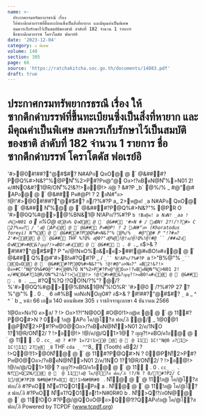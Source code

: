 ```yaml
---
name: >-
  ประกาศกรมทรัพยากรธรณี เรื่อง
  ให้ซากดึกดำบรรพ์ที่ขึ้นทะเบียนซึ่งเป็นสิ่งที่หายาก และมีคุณค่าเป็นพิเศษ
  สมควรเก็บรักษาไว้เป็นสมบัติของชาติ ลำดับที่ 182 จำนวน 1 รายการ
  ชื่อซากดึกดำบรรพ์ โคราโตดัส ฟอเรย์อิ
date: '2023-12-04'
category: ง พิเศษ
volume: 140
section: 305
page: 66
source: 'https://ratchakitcha.soc.go.th/documents/14083.pdf'
draft: true
---
```


# ประกาศกรมทรัพยากรธรณี เรื่อง ให้ซากดึกดำบรรพ์ที่ขึ้นทะเบียนซึ่งเป็นสิ่งที่หายาก และมีคุณค่าเป็นพิเศษ สมควรเก็บรักษาไว้เป็นสมบัติของชาติ ลำดับที่ 182 จำนวน 1 รายการ ชื่อซากดึกดำบรรพ์ โคราโตดัส ฟอเรย์อิ

'#>@0#!##?"@#$#? N#APอ QหO@ @  ํ @&##์#?P@Q%#>N&?"%@PN'็%2>P#?Pห@"@ Oล>!?คBคN@N'็%>N01 2!ค/#NO&#?1@R/ON'็%2!&?!>อ@!> ลํ@ ? &#?P _b` ํ@%/% _ #@"@# APอ@ @  ํ @&##์ Pค#@P! ? 2 อN#"์อ> !@!'#>@0#!##?"@#$#? ล/?%#?P a_ 2>ห@ค! `_`a N#APอ QหO@ @  ํ @&##์ N'็%@ @  ํ @&##์#?P@Q%#>N&?"% @PR O '#>@0Q%#@>@%BN&1@ N!APอ/?%#?P `b !Bล@ค! `_`a NลN! _aa !อ%>N01 `_a  ห%O@ a` ํ@ห% QหO@ @  ํ @&##์ '#>N # / ลBN! 2?!/์!?#> C 2?%หล? / 'ล@ APอ@ @  ํ @&##์ Pค#@P! ? 2 อN#"์อ> (Khoratodus foreyi) N'็%@ @  ํ @&##์#?P@Q%#>N&?"% ํ@%/% _ #@"@# P "!?#ห?2'#>ํ@@ @  ํ @&##์ THF %?Q% อ@0?"อํ@%@!@!ค/@!Q%!@!#@ `` /##ค2อ OหN#>#@&?ญญ?!>คBO!ค#อ@ @  ํ @&##์  . 0 . `___ อ$>& ? #!##?"@#$#? P "ค/@!NหO%อ&อค>##!@#คBO!ค#อ@ @  ํ @&##์ Q%@#'#>B!ค#?Q#?P _ / `_`` N!APอ/?%#?P `a !>"B%@"% `_`` @QหO@ @  ํ @&##์#?P@Q%#>N&?"% !@!#@"ล>Nอ?" คB2!&?!> Oล>#C'"N@"O%&#O@"'#>@0%?Q N'็%2>P#?Pห@"@Oล>!?คBคN@N'็%>N01 2!ค/#NO&#?1@R/ON'็%2!&?!>อ@!> !@!#>#@&?ญญ?!>คBO!ค#อ@ @  ํ @&##์  . 0 . `___ #?Q%?Q !?QO!N/?%"? @/?%'#>@0Q%#@>@%BN&1@N'็%!O%R' '#>@0  /?%#?P 27 ?%"@"%  . 0 . `_` 6 อ#%B หลNอNOญ0#? อ$>& ? #!##?"@#$#? ` _ ` a _ ^ ^ ` b _ หน้า 66 เลม 140 ตอนพิเศษ 305 ง ราชกิจจานุเบกษา 4 ธันวาคม 2566

1@0ล>Nอ?0 ค>ส/ ? !> Oล>1?!"N@0O #O@0!1>ก@ศ @ @  ํ @ 11์#?P@Q#>N ? 0อ !ล@ APอ โค/@โ?ส ฟอเ/.์อิ ํ@/ _ 1@0@1 @PN!็2>P#?Pห@0@Oล>/?คBคN@N!็>N01 2/ค/1NO 1?1@R/ON!็2/ ? !>อ@!> !@/ค/@/Q1>1@ ? ญญ?!>คBO/ค1อ@ @  ํ @ 11์  . 0 . `cc_ ลํ@ ? #?P 1ห?2!1>ํ@ @ @  ํ @ 11์ 1C!"N@0 ล?1> 1C!11 2?ฐ@ _8` THF `cda _ ^^`8_ ั (Tooth) คB2/ ? !>Q@1!1>@0N!็@ @  ํ @ 11์#?P@Q#>N ? 0@PN!็2>P#?Pห@0@Oล>/?คBคN@N!็>N01 2/ค/1NO 1?1@R/ON!็2/ ? !>อ@!> !@/ค/@/Q1>1@ ? ญญ?!>คBO/ค1อ@ @  ํ @ 11์  . 0 . `cc_ _ . N!็>Q2N/@ @  ํ @ 11์!ล@ โค/@โ?ส ฟอเ/.์อิ !?/N ? 0/?#?P2/ C 1์/@#?P2B N#N@#?PคO Q!1>N#0R#0 ` . N!็@ @  ํ @ 11์!ล@ โค/@โ?ส ฟอเ/.์อิ #?PคO N!็ค1?QO1อPล a . N!็@ @  ํ @ 11์!ล@ โค/@โ?ส ฟอเ/.์อิ #?PคO N!็ค1?QO1อ!1>N#0R#0 b . N!็>Q!?/อ0N@@ @  ํ @ 11์!OO #?Pํ@/@QOอO@อ>Q@1!?QAPอ!ล@ โค/@โ?ส ฟอเ/.์อิ Powered by TCPDF (www.tcpdf.org)
